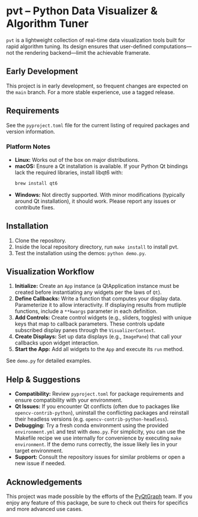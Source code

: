 # pvt – Python Data Visualizer & Algorithm Tuner

`pvt` is a lightweight collection of real-time data visualization tools built
for rapid algorithm tuning. Its design ensures that user-defined
computations—not the rendering backend—limit the achievable framerate.

## Early Development

This project is in early development, so frequent changes are expected on the
`main` branch. For a more stable experience, use a tagged release.

## Requirements

See the `pyproject.toml` file for the current listing of required packages and
version information.

### Platform Notes

- **Linux:** Works out of the box on major distributions.
- **macOS:** Ensure a Qt installation is available. If your Python Qt bindings
  lack the required libraries, install libqt6 with:
  ```bash
  brew install qt6
  ```
- **Windows:** Not directly supported. With minor modifications (typically
  around Qt installation), it should work. Please report any issues or
  contribute fixes.

## Installation

1. Clone the repository.
2. Inside the local repository directory, run `make install` to install pvt.
3. Test the installation using the demos: `python demo.py`.

## Visualization Workflow

1. **Initialize:** Create an `App` instance (a QtApplication instance must be
   created before instantiating any widgets per the laws of `Qt`).
2. **Define Callbacks:** Write a function that computes your display data.
   Parameterize it to allow interactivity. If displaying results from mutliple
   functions, include a `**kwargs` parameter in each definition.
3. **Add Controls:** Create control widgets (e.g., sliders, toggles) with unique
   keys that map to callback parameters. These controls update subscribed
   display panes through the `VisualizerContext`.
4. **Create Displays:** Set up data displays (e.g., `ImagePane`) that call your
   callbacks upon widget interaction.
5. **Start the App:** Add all widgets to the `App` and execute its `run` method.

See `demo.py` for detailed examples.

## Help & Suggestions

- **Compatibility:** Review `pyproject.toml` for package requirements and ensure
  compatibility with your environment.
- **Qt Issues:** If you encounter Qt conflicts (often due to packages like
  `opencv-contrib-python`), uninstall the conflicting packages and reinstall
  their headless versions (e.g. `opencv-contrib-python-headless`).
- **Debugging:** Try a fresh conda environment using the provided
  `environment.yml` and test with `demo.py`. For simplicity, you can use the
  Makefile recipe we use internally for convenience by executing
  `make environment`. If the demo runs correctly, the issue likely lies in your
  target environment.
- **Support:** Consult the repository issues for similar problems or open a new
  issue if needed.

## Acknowledgements

This project was made possible by the efforts of the
[PyQtGraph](https://www.pyqtgraph.org/) team. If you enjoy any feature of this
package, be sure to check out theirs for specifics and more advanced use cases.
